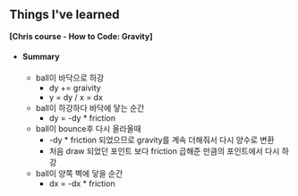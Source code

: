 ## Things I've learned 
**[Chris course - How to Code: Gravity]**



- #### Summary

  - ball이 바닥으로 하강
    - dy += graivity
    - y = dy / x = dx
  - ball이 하강하다 바닥에 닿는 순간
    - dy = -dy * friction
  - ball이 bounce후 다시 올라올때
    - -dy * friction 되었으므로 gravity를 계속 더해줘서 다시 양수로 변환
    - 처음 draw 되었던 포인트 보다 friction 곱해준 만큼의 포인트에서 다시 하강
  - ball이 양쪽 벽에 닿을 순간
    - dx = -dx * friction

